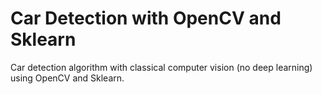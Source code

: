 # Car Detection with OpenCV and Sklearn

Car detection algorithm with classical computer vision (no deep learning) using OpenCV and Sklearn.
